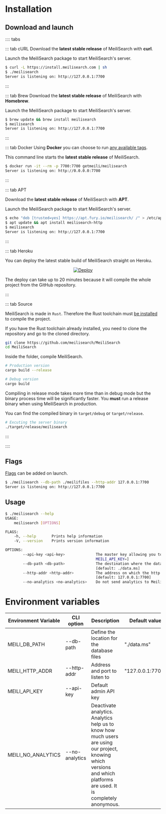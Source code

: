 # Installation

## Download and launch
:::: tabs

::: tab cURL
Download the **latest stable release** of MeiliSearch with **curl**.

Launch the MeiliSearch package to start MeiliSearch's server.
```bash
$ curl -L https://install.meilisearch.com | sh
$ ./meilisearch
Server is listening on: http://127.0.0.1:7700
```
:::

::: tab Brew
Download the **latest stable release** of MeiliSearch with **Homebrew**.

Launch the MeiliSearch package to start MeiliSearch's server.
```bash
$ brew update && brew install meilisearch
$ meilisearch
Server is listening on: http://127.0.0.1:7700
```
:::

::: tab Docker
Using **Docker** you can choose to run [any available tags](https://hub.docker.com/r/getmeili/meilisearch/tags).

This command line starts the **latest stable release** of MeiliSearch.
```bash
$ docker run -it --rm -p 7700:7700 getmeili/meilisearch
Server is listening on: http://0.0.0.0:7700
```
:::

::: tab APT

Download the **latest stable release** of MeiliSearch with **APT**.

Launch the MeiliSearch package to start MeiliSearch's server.
```bash
$ echo "deb [trusted=yes] https://apt.fury.io/meilisearch/ /" > /etc/apt/sources.list.d/fury.list
$ apt update && apt install meilisearch-http
$ meilisearch
Server is listening on: http://127.0.0.1:7700
```
:::

::: tab Heroku

You can deploy the latest stable build of MeiliSearch straight on Heroku.

<p align="center">
  <a href="https://heroku.com/deploy?template=https://github.com/meilisearch/MeiliSearch">
    <img src="https://www.herokucdn.com/deploy/button.svg" alt="Deploy">
  </a>
</p>


The deploy can take up to 20 minutes because it will compile the whole project from the GitHub repository.

:::


::: tab Source

  MeiliSearch is made in `Rust`. Therefore the Rust toolchain must [be installed](https://www.rust-lang.org/tools/install) to compile the project.

  If you have the Rust toolchain already installed, you need to clone the repository and go to the cloned directory.

  ```bash
  git clone https://github.com/meilisearch/MeiliSearch
  cd MeiliSearch
  ```

  Inside the folder, compile MeiliSearch.

  ```bash
  # Production version
  cargo build --release

  # Debug version
  cargo build
  ```

  Compiling in release mode takes more time than in debug mode but the binary process time will be significantly faster. You **must** run a release binary when using MeiliSearch in production.

  You can find the compiled binary in `target/debug` or `target/release`.

  ```bash
  # Excuting the server binary
  ./target/release/meilisearch
  ```

:::

::::


## Flags
[Flags](/guides/advanced_guides/binary.md#environment-variables) can be added on launch.

```bash
$ ./meilisearch --db-path ./meilifiles --http-addr 127.0.0.1:7700
Server is listening on: http://127.0.0.1:7700
```



## Usage

```bash
$ ./meilisearch --help
USAGE:
    meilisearch [OPTIONS]

FLAGS:
    -h, --help       Prints help information
    -V, --version    Prints version information

OPTIONS:
        --api-key <api-key>              The master key allowing you to do everything on the server. [env:
                                         MEILI_API_KEY=]
        --db-path <db-path>              The destination where the database must be created. [env: MEILI_DB_PATH=]
                                         [default: ./data.ms]
        --http-addr <http-addr>          The address on which the http server will listen. [env: MEILI_HTTP_ADDR=]
                                         [default: 127.0.0.1:7700]
        --no-analytics <no-analytics>    Do not send analytics to Meili. [env: MEILI_NO_ANALYTICS=]
```

# Environment variables

| Environment Variable | CLI option     | Description                                                                                                                                                            | Default value      |
|----------------------|----------------|------------------------------------------------------------------------------------------------------------------------------------------------------------------------|--------------------|
| MEILI_DB_PATH        | --db-path      | Define the location for the database files                                                                                                                                         | "./data.ms" |
| MEILI_HTTP_ADDR      | --http-addr    | Address and port to listen to                                                                                                                                          | "127.0.0.1:7700"   |
| MEILI_API_KEY        | --api-key      | Default admin API key                                                                                                                                                  |                    |
| MEILI_NO_ANALYTICS   | --no-analytics | Deactivate analytics. Analytics help us to know how much users are using our project, knowing which versions and which platforms are used. It is completely anonymous. |                    |
